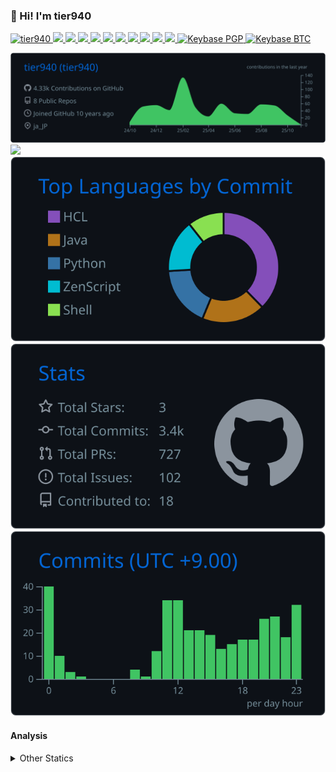 ### 👋 Hi! I'm tier940

<p align="left"> 
  <a href="https://github.com/tier940/tier940/">
    <img src="https://komarev.com/ghpvc/?username=tier940" alt="tier940" />
  </a>
  <a href="http://twitter.com/tier940">
    <img height="20" src="https://img.shields.io/twitter/follow/tier940?label=Twitter&logo=twitter&style=flat" />
  </a>
  <a href="https://github.com/tier940">
    <img height="20" src="https://img.shields.io/github/followers/tier940?label=follow&logo=github&style=flat" />
  </a>
  <a href="https://www.reddit.com/user/tier940">
    <img height="20" src="https://img.shields.io/reddit/user-karma/combined/tier940?label=Reddit&logo=reddit&style=flat" />
  </a>
  <a href="https://stackoverflow.com/users/17317833/tier940">
    <img height="20" src="https://img.shields.io/stackexchange/stackoverflow/r/17317833?label=StackOverflow&logo=stack-overflow&style=flat" />
  </a>
  <a href="https://zenn.dev/tier940">
    <img height="20" src="https://zenn.badge.nikaera.com/s/tier940/likes" />
  </a>
  <a href="https://zenn.dev/tier940">
    <img height="20" src="https://zenn.badge.nikaera.com/s/tier940/followers" />
  </a>
  <a href="https://zenn.dev/tier940">
    <img height="20" src="https://zenn.badge.nikaera.com/s/tier940/articles" />
  </a>
  <a href="http://qiita.com/tier940">
    <img height="20" src="https://qiita-badge.apiapi.app/s/tier940/posts.svg" />
  </a>
  <a href="http://qiita.com/tier940">
    <img height="20" src="https://qiita-badge.apiapi.app/s/tier940/contributions.svg" />
  </a>
  <a href="https://github.com/tier940/tier940/">
    <img height="20" src="https://github.com/tier940/tier940/actions/workflows/main.yml/badge.svg" />
  </a>
  <a href="https://keybase.io/tier940">
    <img alt="Keybase PGP" src="https://img.shields.io/keybase/pgp/tier940">
  </a>
  <a href="https://keybase.io/tier940">
    <img alt="Keybase BTC" src="https://img.shields.io/keybase/btc/tier940">
  </a>
</p>

[![](https://raw.githubusercontent.com/tier940/tier940/main/profile-summary-card-output/github_dark/0-profile-details.svg)](https://github.com/vn7n24fzkq/github-profile-summary-cards)
[![](https://raw.githubusercontent.com/tier940/tier940/main/profile-summary-card-output/github_dark/1-repos-per-language.svg)](https://github.com/vn7n24fzkq/github-profile-summary-cards) [![](https://raw.githubusercontent.com/tier940/tier940/main/profile-summary-card-output/github_dark/2-most-commit-language.svg)](https://github.com/vn7n24fzkq/github-profile-summary-cards)
[![](https://raw.githubusercontent.com/tier940/tier940/main/profile-summary-card-output/github_dark/3-stats.svg)](https://github.com/vn7n24fzkq/github-profile-summary-cards) [![](https://raw.githubusercontent.com/tier940/tier940/main/profile-summary-card-output/github_dark/4-productive-time.svg)](https://github.com/vn7n24fzkq/github-profile-summary-cards)


#### Analysis
<!-- <img height="150" src="https://github.com/tier940/tier940/blob/master/images/stat.svg" alt="Alternative Text"/> -->

<details>
  <summary>Other Statics</summary>
  <!--START_SECTION:waka-->
![Code Time](http://img.shields.io/badge/Code%20Time-4%2C421%20hrs%2034%20mins-blue)

**🐱 My GitHub Data** 

> 📦 34.9 kB Used in GitHub's Storage 
 > 
> 💼 Opted to Hire
 > 
> 📜 8 Public Repositories 
 > 
> 🔑 5 Private Repositories 
 > 
**I'm an Early 🐤** 

```text
🌞 Morning                2505 commits        ████░░░░░░░░░░░░░░░░░░░░░   16.29 % 
🌆 Daytime                5630 commits        █████████░░░░░░░░░░░░░░░░   36.61 % 
🌃 Evening                5646 commits        █████████░░░░░░░░░░░░░░░░   36.72 % 
🌙 Night                  1596 commits        ███░░░░░░░░░░░░░░░░░░░░░░   10.38 % 
```
📅 **I'm Most Productive on Saturday** 

```text
Monday                   1521 commits        ██░░░░░░░░░░░░░░░░░░░░░░░   09.89 % 
Tuesday                  2512 commits        ████░░░░░░░░░░░░░░░░░░░░░   16.34 % 
Wednesday                1873 commits        ███░░░░░░░░░░░░░░░░░░░░░░   12.18 % 
Thursday                 1620 commits        ███░░░░░░░░░░░░░░░░░░░░░░   10.54 % 
Friday                   2150 commits        ███░░░░░░░░░░░░░░░░░░░░░░   13.98 % 
Saturday                 2899 commits        █████░░░░░░░░░░░░░░░░░░░░   18.85 % 
Sunday                   2802 commits        █████░░░░░░░░░░░░░░░░░░░░   18.22 % 
```


📊 **This Week I Spent My Time On** 

```text
🕑︎ Time Zone: Asia/Tokyo

💬 Programming Languages: 
Other                    34 hrs 3 mins       ██████████████████░░░░░░░   72.77 % 
Java                     8 hrs 25 mins       ████░░░░░░░░░░░░░░░░░░░░░   18.00 % 
Markdown                 49 mins             ░░░░░░░░░░░░░░░░░░░░░░░░░   01.76 % 
Gradle                   49 mins             ░░░░░░░░░░░░░░░░░░░░░░░░░   01.75 % 
JSON                     40 mins             ░░░░░░░░░░░░░░░░░░░░░░░░░   01.44 % 

🔥 Editors: 
Edge                     33 hrs 39 mins      ██████████████████░░░░░░░   71.94 % 
IntelliJ IDEA            10 hrs 56 mins      ██████░░░░░░░░░░░░░░░░░░░   23.39 % 
VS Code                  1 hr 50 mins        █░░░░░░░░░░░░░░░░░░░░░░░░   03.95 % 
Chrome                   20 mins             ░░░░░░░░░░░░░░░░░░░░░░░░░   00.72 % 

💻 Operating System: 
Windows                  40 hrs 26 mins      ██████████████████████░░░   86.42 % 
Mac                      5 hrs 31 mins       ███░░░░░░░░░░░░░░░░░░░░░░   11.80 % 
Linux                    29 mins             ░░░░░░░░░░░░░░░░░░░░░░░░░   01.06 % 
Unknown OS               20 mins             ░░░░░░░░░░░░░░░░░░░░░░░░░   00.72 % 
```

**I Mostly Code in Java** 

```text
Java                     15 repos            ████████████░░░░░░░░░░░░░   50.00 % 
ZenScript                3 repos             ██░░░░░░░░░░░░░░░░░░░░░░░   10.00 % 
Shell                    2 repos             ██░░░░░░░░░░░░░░░░░░░░░░░   06.67 % 
Python                   2 repos             ██░░░░░░░░░░░░░░░░░░░░░░░   06.67 % 
HTML                     1 repo              █░░░░░░░░░░░░░░░░░░░░░░░░   03.33 % 
```



**Timeline**

![Lines of Code chart](https://raw.githubusercontent.com/tier940/tier940/main/assets/bar_graph.png)


 Last Updated on 07/09/2024 00:33:40 UTC
<!--END_SECTION:waka-->
</details>
